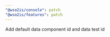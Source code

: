 ```yaml
---
"@wso2is/console": patch
"@wso2is/features": patch
---
```


Add default data component id and data test id
